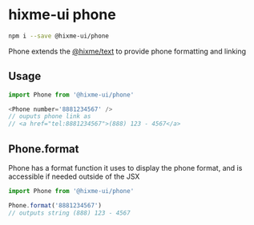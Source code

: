 # hixme-ui phone

```bash
npm i --save @hixme-ui/phone
```

Phone extends the [@hixme/text](https://github.com/hixme/hixme-ui/tree/master/packages/text)
to provide phone formatting and linking


## Usage

```javascript
import Phone from '@hixme-ui/phone'

<Phone number='8881234567' />
// ouputs phone link as
// <a href="tel:8881234567">(888) 123 - 4567</a>

```

## Phone.format

Phone has a format function it uses to display the phone format, and is
accessible if needed outside of the JSX

```javascript
import Phone from '@hixme-ui/phone'

Phone.format('8881234567')
// outputs string (888) 123 - 4567
```
